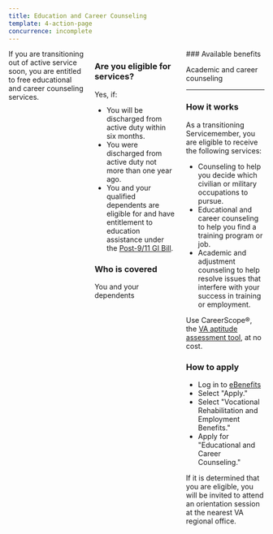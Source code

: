 ```yaml
---
title: Education and Career Counseling
template: 4-action-page
concurrence: incomplete
---
```


<div class="main" role="main" markdown="0">

<div class="va-action-bar--header">
  <div class="row">
    <div class="small-12 columns">
    </div>
  </div>
</div>

<div class="section one" markdown="0">
<div class="primary" markdown="0">
<div class="row" markdown="0">
<div class="small-12 columns usa-content" markdown="1">
<div markdown="1">
If you are transitioning out of active service soon, you are entitled to free educational and career counseling services.
</div>
<div class="call-out" markdown="1">

### Are you eligible for services?

Yes, if:

-	You will be discharged from active duty within six months.
-	You were discharged from active duty not more than one year ago.
-	You and your qualified dependents are eligible for and have entitlement to education assistance under the [Post-9/11 GI Bill](/education/gi-bill/post-9-11/).

### Who is covered

You and your dependents
</div>
<div markdown="1">
### Available benefits

Academic and career counseling

<hr>

### How it works

As a transitioning Servicemember, you are eligible to receive the following services:

-	Counseling to help you decide which civilian or military occupations to pursue.
-	Educational and career counseling to help you find a training program or job.
-	Academic and adjustment counseling to help resolve issues that interfere with your success in training or employment.

Use CareerScope&reg;, the [VA aptitude assessment tool](https://va.careerscope.net/gibill), at no cost.

### How to apply

- Log in to [eBenefits](https://www.ebenefits.va.gov) 
- Select "Apply."
- Select "Vocational Rehabilitation and Employment Benefits."
- Apply for "Educational and Career Counseling."

If it is determined that you are eligible, you will be invited to attend an orientation session at the nearest VA regional office. 
</div>

</div>
</div>
</div>


</div>
